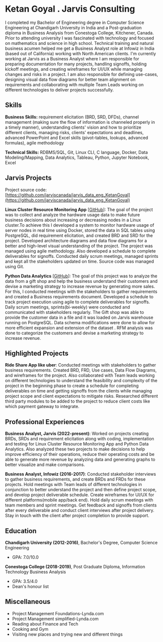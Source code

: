 # Ketan Goyal . Jarvis Consulting

I completed my Bachelor of Engineering degree in Computer Science Engineering at Chandigarh University in India and a Post-graduation diploma in Business Analysis from Conestoga College, Kitchener, Canada. Prior to attending university I was fascinated with technology and focused on mathematics and science in high school. Technical training and natural business acumen helped me get a Business Analyst role at Infowiz in India (based out of California) working with North American clients. I'm currently working at Jarvis as a Business Analyst where I am responsible for preparing documentation for many projects, handling signoffs, holding kickoff meetings, and creating wireframes for UI/UX while managing changes and risks in a project. I am also responsible for defining use-cases, designing visual data flow diagrams for better team alignment on requirements and collaborating with multiple Team Leads working on different technologies to deliver projects successfully.

## Skills

**Business Skills:** requirement elicitation (BRD, SRD, DFDs), channel management (making sure the flow of information is channeled properly in a timely manner), understanding clients' vision and how to prioritize different clients, managing risks, clients' expectations and deadlines, advanced PowerPoint and Excel skills (pivot-tables, lookups, advanced formulas), agile methodology

**Technical Skills:** RDBMS/SQL, Git, Linux CLI, C language, Docker, Data Modeling/Mapping, Data Analytics, Tableau, Python, Jupyter Notebook, Excel

## Jarvis Projects

Project source code: [https://github.com/jarviscanada/jarvis_data_eng_KetanGoyal](https://github.com/jarviscanada/jarvis_data_eng_KetanGoyal)


**Linux Cluster Resource Monitoring App** [[GitHub](https://github.com/jarviscanada/jarvis_data_eng_KetanGoyal/tree/master/linux_sql)]: The goal of the project was to collect and analyze the hardware usage data to make future business decisions about increasing or decreasing nodes in a Linux cluster.To achieve this I developed a system to monitor hardware usage of server nodes in real time using Docker, stored the data in SQL tables using PostgreSQL, did requirement elicitation, and created BRD and SRD for the project. Developed architecture diagrams and data flow diagrams for a better and high-level visual understanding of the project. The project was managed using agile methodology. Also developed a schedule to complete deliverables for signoffs. Conducted daily scrum meetings, managed sprints and kept all the stakeholders updated on time. Source code was managed using Git.

**Python Data Analytics** [[GitHub](https://github.com/jarviscanada/jarvis_data_eng_KetanGoyal/tree/master/python_data_anlytics)]: The goal of this project was to analyze the data from a gift shop and help the business understand their customers and devise a marketing strategy to increase revenue by generating more sales. For this, I conducted meetings with the stakeholders to gather requirements and created a Business requirements document. Developed a schedule to track project execution using agile to complete deliverables for signoffs. Daily scrum meetings, sprints(bi-weekly) were conducted and communicated with stakeholders regularly. The Gift shop was able to provide the customer data in a file and it was loaded on Jarvis warehouse running on PostgreSQL. Data schema modifications were done to allow for more efficient expansion and extension of the dataset . RFM analysis was done to categorize the customers and devise a marketing strategy to increase revenue.


## Highlighted Projects
**Ride Share App like uber**: Conducted meetings with stakeholders to gather business requirements. Created BRD, FRD, Use cases, Data Flow Diagrams, and wireframes for the project. Also collaborated with Team leads working on different technologies to understand the feasibility and complexity of the project in the beginning phase to create a schedule for completing deliverables on time and getting signoffs from the clients while managing project scope and client expectations to mitigate risks. Researched different third party modules to be added to the project to reduce client costs like which payment gateway to integrate.


## Professional Experiences

**Business Analyst, Jarvis (2022-present)**: Worked on projects creating BRDs, SRDs and requirement elicitation along with coding, implementation and testing for Linux Cluster Resource Monitoring App and Python Data Analytics. Also analyzed these two projects to make decisions to help improve efficiency of their operations, reduce their operating costs and be able to generate more revenue by analyzing data and generating graphs to better visualize and make comparisons.

**Business Analyst, Infowiz (2016-2017)**: Conducted stakeholder interviews to gather business requirements, and create BRDs and FRDs for these projects. Hold meetings with Team leads of different technologies in conjunction to better understand the project and then define project scope, and develop project deliverable schedule. Create wireframes for UI/UX for different platforms(mobile app/back end). Hold daily scrum meetings with team members and sprint meetings. Get feedback and signoffs from clients after every deliverable and conduct client interviews after project delivery. Stay in touch with the client after project completion to provide support.


## Education
**Chandigarh University (2012-2016)**, Bachelor's Degree, Computer Science Engineering
- GPA: 7.0/10.0

**Conestoga College (2018-2019)**, Post Graduate Diploma, Information Technology Business Analysis
- GPA: 3.5/4.0
- Dean's honour list


## Miscellaneous
- Project Management Foundations-Lynda.com
- Project Management simplified-Lynda.com
- Reading about Finance and Tech
- Cooking and Gym
- Visiting new places and trying new and different things